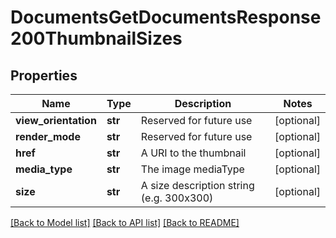 # DocumentsGetDocumentsResponse200ThumbnailSizes

## Properties
Name | Type | Description | Notes
------------ | ------------- | ------------- | -------------
**view_orientation** | **str** | Reserved for future use | [optional] 
**render_mode** | **str** | Reserved for future use | [optional] 
**href** | **str** | A URI to the thumbnail | [optional] 
**media_type** | **str** | The image mediaType | [optional] 
**size** | **str** | A size description string (e.g. 300x300) | [optional] 

[[Back to Model list]](../README.md#documentation-for-models) [[Back to API list]](../README.md#documentation-for-api-endpoints) [[Back to README]](../README.md)


